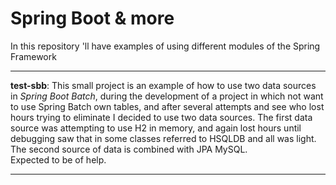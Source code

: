 # Spring Boot & more
In this repository 'll have examples of using different modules of the Spring Framework


<hr>
<b>test-sbb</b>: 
This small project is an example of how to use two data sources in <em>Spring Boot Batch</em>, during the development of a project in which not want to use Spring Batch own tables, and after several attempts and see who lost hours trying to eliminate I decided to use two data sources.
The first data source was attempting to use H2 in memory, and again lost hours until debugging saw that in some classes referred to HSQLDB and all was light. The second source of data is combined with JPA MySQL.
<br>
Expected to be of help.
<hr>
